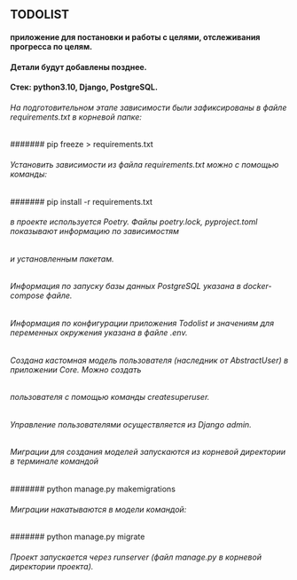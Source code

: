 ## TODOLIST 

#### приложение для постановки и работы с целями, отслеживания прогресса по целям.
#### Детали будут добавлены позднее. 


#### Стек: python3.10, Django, PostgreSQL. 

###### На подготовительном этапе зависимости были зафиксированы в файле requirements.txt в корневой папке:
####### pip freeze > requirements.txt
###### Установить зависимости из файла requirements.txt можно с помощью команды: 
####### pip install -r requirements.txt
 
###### в проекте используется Poetry. Файлы poetry.lock, pyproject.toml показывают информацию по зависимостям 
###### и установленным пакетам. 


###### Информация по запуску базы данных PostgreSQL указана в docker-compose файле.
###### Информация по конфигурации приложения Todolist и значениям для переменных окружения указана в файле .env. 

###### Создана кастомная модель пользователя (наследник от AbstractUser) в приложении Core. Можно создать 
###### пользователя с помощью команды createsuperuser.
###### Управление пользователями осуществляется из Django admin. 

###### Миграции для создания моделей запускаются из корневой директории в терминале командой
####### python manage.py makemigrations 
###### Миграции накатываются в модели командой: 
####### python manage.py migrate

###### Проект запускается через runserver (файл manage.py в корневой директории проекта). 
 
